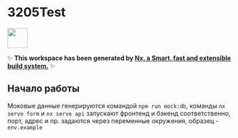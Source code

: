 # 3205Test

<a alt="Nx logo" href="https://nx.dev" target="_blank" rel="noreferrer"><img src="https://raw.githubusercontent.com/nrwl/nx/master/images/nx-logo.png" width="45"></a>

✨ **This workspace has been generated by [Nx, a Smart, fast and extensible build system.](https://nx.dev)** ✨


## Начало работы

Моковые данные генерируются командой `npm run mock:db`, команды `nx serve form` и `nx serve api` запускают фронтенд и бэкенд соответственно, порт, адрес и пр. задаются через переменные окружения, образец -  `env.example`
